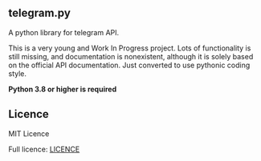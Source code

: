 ## telegram.py

A python library for telegram API.

This is a very young and Work In Progress project. Lots of functionality is still missing, and documentation is 
nonexistent, although it is solely based on the official API documentation. 
Just converted to use pythonic coding style. 

**Python 3.8 or higher is required**

## Licence

MIT Licence

Full licence: [LICENCE](LICENCE)
